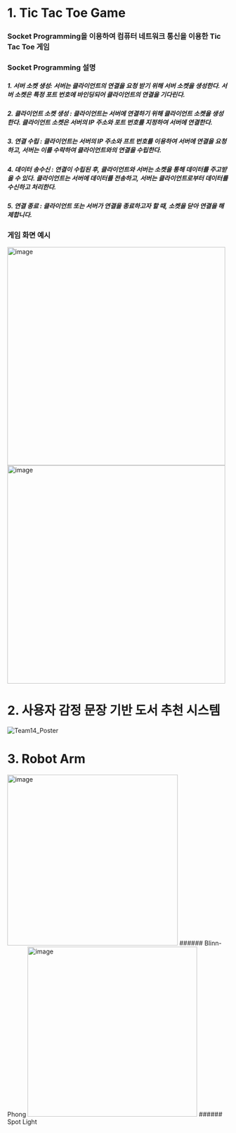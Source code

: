 # 1. Tic Tac Toe Game

### Socket Programming을 이용하여 컴퓨터 네트워크 통신을 이용한 Tic Tac Toe 게임

### Socket Programming 설명
##### 1. 서버 소켓 생성: 서버는 클라이언트의 연결을 요청 받기 위해 서버 소켓을 생성한다. 서버 소켓은 특정 포트 번호에 바인딩되어 클라이언트의 연결을 기다린다.
##### 2. 클라이언트 소켓 생성 : 클라이언트는 서버에 연결하기 위해 클라이언트 소켓을 생성한다. 클라이언트 소켓은 서버의 IP 주소와 포트 번호를 지정하여 서버에 연결한다.
##### 3. 연결 수립 : 클라이언트는 서버의 IP 주소와 프트 번호를 이용하여 서버에 연결을 요청하고, 서버는 이를 수락하여 클라이언트와의 연결을 수립한다.
##### 4. 데이터 송수신 : 연결이 수립된 후, 클라이언트와 서버는 소켓을 통해 데이터를 주고받을 수 있다. 클라이언트는 서버에 데이터를 전송하고, 서버는 클라이언트로부터 데이터를 수신하고 처리한다.
##### 5. 연결 종료 : 클라이언트 또는 서버가 연결을 종료하고자 할 때, 소켓을 닫아 연결을 해제합니다.

### 게임 화면 예시
<img width="496" alt="image" src="https://github.com/aajin126/EWHA/assets/122766068/14c93b73-72fe-4d97-bfe0-6f4bdf488f80">
<img width="496" alt="image" src="https://github.com/aajin126/EWHA/assets/122766068/28ac98b3-7be0-4609-a85d-e274cb750d41">

# 2. 사용자 감정 문장 기반 도서 추천 시스템
![Team14_Poster](https://github.com/aajin126/EWHA/assets/122766068/f3327cfe-1282-408c-9679-e86025b79bd6)

# 3. Robot Arm
<img width="388" alt="image" src="https://github.com/aajin126/EWHA/assets/122766068/77406baa-693c-4525-ba7d-a7832c7bec89">
###### Blinn-Phong
<img width="386" alt="image" src="https://github.com/aajin126/EWHA/assets/122766068/f09a45b9-062a-4ef6-ba79-fd9c6c0714b6">
###### Spot Light
